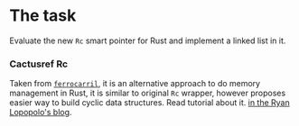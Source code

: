 # The task

Evaluate the new `Rc` smart pointer for Rust and implement a linked list in it.

### Cactusref Rc

Taken from [`ferrocarril`](https://github.com/lopopolo/ferrocarril), it is an alternative approach
to do memory management in Rust, it is similar to original `Rc` wrapper, however proposes easier
way to build cyclic data structures. Read tutorial about it.
[in the Ryan Lopopolo's blog](https://hyperbo.la/w/cactus-harvesting/).
